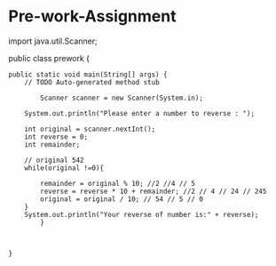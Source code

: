 # Pre-work-Assignment
import java.util.Scanner;

public class prework {

	public static void main(String[] args) {
		// TODO Auto-generated method stub
				
			Scanner scanner = new Scanner(System.in);
				
		System.out.println("Please enter a number to reverse : ");		

		int original = scanner.nextInt();
		int reverse = 0;
		int remainder;

		// original 542
		while(original !=0){
			
			remainder = original % 10; //2 //4 // 5
			reverse = reverse * 10 + remainder; //2 // 4 // 24 // 245
			original = original / 10; // 54 // 5 // 0
		}
		System.out.println("Your reverse of number is:" + reverse);
			}
			
		

	}
